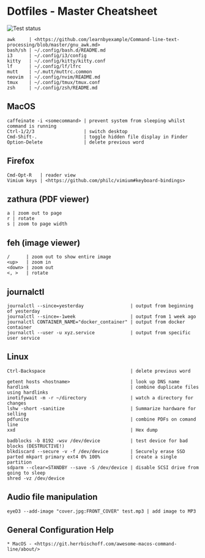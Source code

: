 # Dotfiles - Master Cheatsheet

![Test status](https://github.com/andrewferrier/dotfiles/actions/workflows/tests.yaml/badge.svg)

```text
awk     | <https://github.com/learnbyexample/Command-line-text-processing/blob/master/gnu_awk.md>
bash/sh | ~/.config/bash.d/README.md
i3      | ~/.config/i3/config
kitty   | ~/.config/kitty/kitty.conf
lf      | ~/.config/lf/lfrc
mutt    | ~/.mutt/muttrc.common
neovim  | ~/.config/nvim/README.md
tmux    | ~/.config/tmux/tmux.conf
zsh     | ~/.config/zsh/README.md
```

## MacOS

```text
caffeinate -i <somecommand> | prevent system from sleeping whilst command is running
Ctrl-1/2/3                  | switch desktop
Cmd-Shift-.                 | toggle hidden file display in Finder
Option-Delete               | delete previous word
```

## Firefox

```text
Cmd-Opt-R   | reader view
Vimium keys | <https://github.com/philc/vimium#keyboard-bindings>
```

## zathura (PDF viewer)

```text
a | zoom out to page
r | rotate
s | zoom to page width
```

## feh (image viewer)

```text
/      | zoom out to show entire image
<up>   | zoom in
<down> | zoom out
<, >   | rotate
```

## journalctl

```text
journalctl --since=yesterday                 | output from beginning of yesterday
journalctl --since=-1week                    | output from 1 week ago
journalctl CONTAINER_NAME="docker_container" | output from docker container
journalctl --user -u xyz.service             | output from specific user service
```

## Linux

```text
Ctrl-Backspace                               | delete previous word

getent hosts <hostname>                      | look up DNS name
hardlink                                     | combine duplicate files using hardlinks
inotifywait -m -r ~/directory                | watch a directory for changes
lshw -short -sanitize                        | Summarize hardware for selling
pdfunite                                     | combine PDFs on comand line
xxd                                          | Hex dump

badblocks -b 8192 -wsv /dev/device           | test device for bad blocks (DESTRUCTIVE!)
blkdiscard --secure -v -f /dev/device        | Securely erase SSD
parted mkpart primary ext4 0% 100%           | create a single partition
sdparm --clear=STANDBY --save -S /dev/device | disable SCSI drive from going to sleep
shred -vz /dev/device
```

## Audio file manipulation

```text
eyeD3 --add-image "cover.jpg:FRONT_COVER" test.mp3 | add image to MP3
```

## General Configuration Help

```text
* MacOS - <https://git.herrbischoff.com/awesome-macos-command-line/about/>
```

<!-- vim: set nospell: -->
